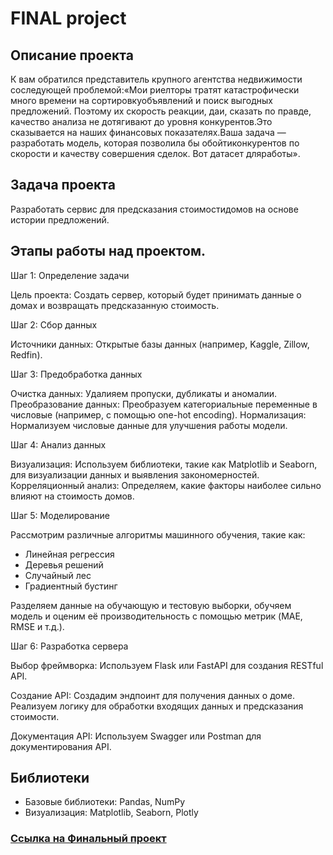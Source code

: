 # FINAL project

## Описание проекта
К вам обратился представитель крупного агентства недвижимости соследующей проблемой:«Мои риелторы тратят катастрофически много времени на сортировкуобъявлений и поиск выгодных предложений. Поэтому их скорость реакции, даи, сказать по правде, качество анализа не дотягивают до уровня конкурентов.Это сказывается на наших финансовых показателях.Ваша задача — разработать модель, которая позволила бы обойтиконкурентов по скорости и качеству совершения сделок. Вот датасет дляработы».

## Задача проекта 
Pазработать сервис для предсказания стоимостидомов на основе истории предложений.

## Этапы работы над проектом.

Шаг 1: Определение задачи

Цель проекта: Создать сервер, который будет принимать данные о домах и возвращать предсказанную стоимость.

Шаг 2: Сбор данных

Источники данных:
Открытые базы данных (например, Kaggle, Zillow, Redfin).

Шаг 3: Предобработка данных

Очистка данных: Удалияем пропуски, дубликаты и аномалии.
Преобразование данных: Преобразуем категориальные переменные в числовые (например, с помощью one-hot encoding).
Нормализация: Нормализуем числовые данные для улучшения работы модели.

Шаг 4: Анализ данных

Визуализация: Используем библиотеки, такие как Matplotlib и Seaborn, для визуализации данных и выявления закономерностей.
Корреляционный анализ: Определяем, какие факторы наиболее сильно влияют на стоимость домов.

Шаг 5: Моделирование

 Рассмотрим различные алгоритмы машинного обучения, такие как:
* Линейная регрессия
* Деревья решений
* Случайный лес
* Градиентный бустинг
  
Разделяем данные на обучающую и тестовую выборки, обучяем модель и оценим её производительность с помощью метрик (MAE, RMSE и т.д.).

Шаг 6: Разработка сервера

Выбор фреймворка: Используем Flask или FastAPI для создания RESTful API.

Создание API:
Создадим эндпоинт для получения данных о доме.
Реализуем логику для обработки входящих данных и предсказания стоимости.

Документация API: Используем Swagger или Postman для документирования API.




## Библиотеки
* Базовые библиотеки: Pandas, NumPy
* Визуализация: Matplotlib, Seaborn, Plotly

### [Cсылка на Финальный проект]()

